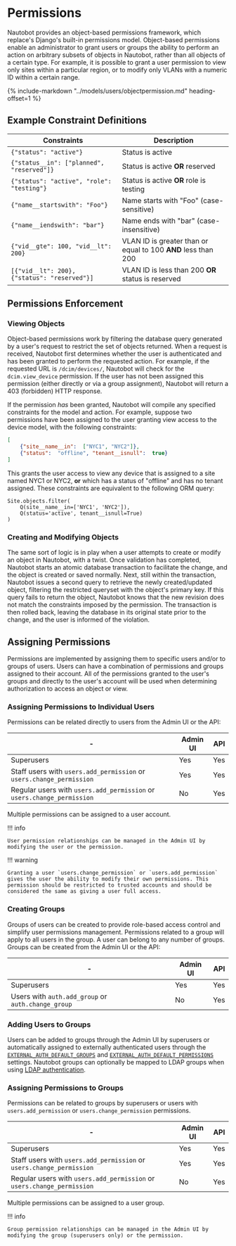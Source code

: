 # Permissions

Nautobot provides an object-based permissions framework, which replace's Django's built-in permissions model. Object-based permissions enable an administrator to grant users or groups the ability to perform an action on arbitrary subsets of objects in Nautobot, rather than all objects of a certain type. For example, it is possible to grant a user permission to view only sites within a particular region, or to modify only VLANs with a numeric ID within a certain range.

{%
    include-markdown "../models/users/objectpermission.md"
    heading-offset=1
%}

## Example Constraint Definitions

| Constraints | Description |
| ----------- | ----------- |
| `{"status": "active"}` | Status is active |
| `{"status__in": ["planned", "reserved"]}` | Status is active **OR** reserved |
| `{"status": "active", "role": "testing"}` | Status is active **OR** role is testing |
| `{"name__startswith": "Foo"}` | Name starts with "Foo" (case-sensitive) |
| `{"name__iendswith": "bar"}` | Name ends with "bar" (case-insensitive) |
| `{"vid__gte": 100, "vid__lt": 200}` | VLAN ID is greater than or equal to 100 **AND** less than 200 |
| `[{"vid__lt": 200}, {"status": "reserved"}]` | VLAN ID is less than 200 **OR** status is reserved |

## Permissions Enforcement

### Viewing Objects

Object-based permissions work by filtering the database query generated by a user's request to restrict the set of objects returned. When a request is received, Nautobot first determines whether the user is authenticated and has been granted to perform the requested action. For example, if the requested URL is `/dcim/devices/`, Nautobot will check for the `dcim.view_device` permission. If the user has not been assigned this permission (either directly or via a group assignment), Nautobot will return a 403 (forbidden) HTTP response.

If the permission _has_ been granted, Nautobot will compile any specified constraints for the model and action. For example, suppose two permissions have been assigned to the user granting view access to the device model, with the following constraints:

```json
[
    {"site__name__in":  ["NYC1", "NYC2"]},
    {"status":  "offline", "tenant__isnull":  true}
]
```

This grants the user access to view any device that is assigned to a site named NYC1 or NYC2, **or** which has a status of "offline" and has no tenant assigned. These constraints are equivalent to the following ORM query:

```no-highlight
Site.objects.filter(
    Q(site__name__in=['NYC1', 'NYC2']),
    Q(status='active', tenant__isnull=True)
)
```

### Creating and Modifying Objects

The same sort of logic is in play when a user attempts to create or modify an object in Nautobot, with a twist. Once validation has completed, Nautobot starts an atomic database transaction to facilitate the change, and the object is created or saved normally. Next, still within the transaction, Nautobot issues a second query to retrieve the newly created/updated object, filtering the restricted queryset with the object's primary key. If this query fails to return the object, Nautobot knows that the new revision does not match the constraints imposed by the permission. The transaction is then rolled back, leaving the database in its original state prior to the change, and the user is informed of the violation.

## Assigning Permissions

Permissions are implemented by assigning them to specific users and/or to groups of users. Users can have a combination of permissions and groups assigned to their account. All of the permissions granted to the user's groups and directly to the user's account will be used when determining authorization to access an object or view.

### Assigning Permissions to Individual Users

Permissions can be related directly to users from the Admin UI or the API:

| -                                                                      | Admin UI | API |
| ---------------------------------------------------------------------- | -------- | --- |
| Superusers                                                             | Yes      | Yes |
| Staff users with `users.add_permission` or `users.change_permission`   | Yes      | Yes |
| Regular users with `users.add_permission` or `users.change_permission` | No       | Yes |

Multiple permissions can be assigned to a user account.

!!! info

    User permission relationships can be managed in the Admin UI by modifying the user or the permission.

!!! warning

    Granting a user `users.change_permission` or `users.add_permission` gives the user the ability to modify their own permissions. This permission should be restricted to trusted accounts and should be considered the same as giving a user full access.

### Creating Groups

Groups of users can be created to provide role-based access control and simplify user permissions management. Permissions related to a group will apply to all users in the group. A user can belong to any number of groups. Groups can be created from the Admin UI or the API:

| -                                                           | Admin UI | API |
| ----------------------------------------------------------- | -------- | --- |
| Superusers                                                  | Yes      | Yes |
| Users with `auth.add_group` or `auth.change_group`          | No       | Yes |

### Adding Users to Groups

Users can be added to groups through the Admin UI by superusers or automatically assigned to externally authenticated users through the [`EXTERNAL_AUTH_DEFAULT_GROUPS`](../../configuration/optional-settings/#external_auth_default_groups) and [`EXTERNAL_AUTH_DEFAULT_PERMISSIONS`](../../configuration/optional-settings/#external_auth_default_permissions) settings. Nautobot groups can optionally be mapped to LDAP groups when using [LDAP authentication](../../configuration/authentication/ldap/#user-groups-for-permissions).

### Assigning Permissions to Groups

Permissions can be related to groups by superusers or users with `users.add_permission` or `users.change_permission` permissions.

| -                                                                      | Admin UI | API |
| ---------------------------------------------------------------------- | -------- | --- |
| Superusers                                                             | Yes      | Yes |
| Staff users with `users.add_permission` or `users.change_permission`   | Yes      | Yes |
| Regular users with `users.add_permission` or `users.change_permission` | No       | Yes |

Multiple permissions can be assigned to a user group.

!!! info

    Group permission relationships can be managed in the Admin UI by modifying the group (superusers only) or the permission.
